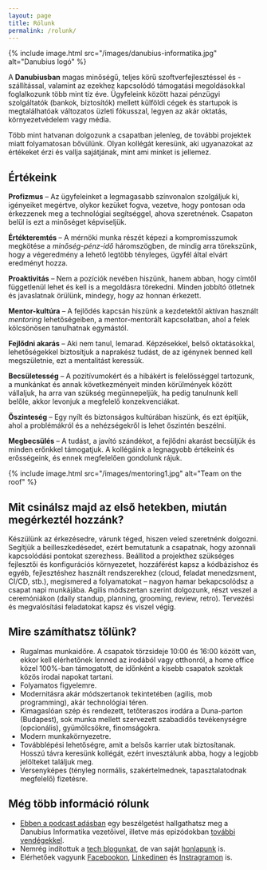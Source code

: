 ```yaml
---
layout: page
title: Rólunk
permalink: /rolunk/
---
```


{% include image.html src="/images/danubius-informatika.jpg" alt="Danubius logó" %}

A **Danubiusban** magas minőségű, teljes körű szoftverfejlesztéssel és -szállítással, valamint az ezekhez kapcsolódó támogatási megoldásokkal foglalkozunk több mint tíz éve. Ügyfeleink között hazai pénzügyi szolgáltatók (bankok, biztosítók) mellett külföldi cégek és startupok is megtalálhatóak változatos üzleti fókusszal, legyen az akár oktatás, környezetvédelem vagy média.

Több mint hatvanan dolgozunk a csapatban jelenleg, de további projektek miatt folyamatosan bővülünk. Olyan kollégát keresünk, aki ugyanazokat az értékeket érzi és vallja sajátjának, mint ami minket is jellemez.

## Értékeink

**Profizmus** – Az ügyfeleinket a legmagasabb színvonalon szolgáljuk ki, igényeiket megértve, olykor kezüket fogva, vezetve, hogy pontosan oda érkezzenek meg a technológiai segítséggel, ahova szeretnének. Csapaton belül is ezt a minőséget képviseljük.

**Értékteremtés** – A mérnöki munka részét képezi a kompromisszumok megkötése a *minőség-pénz-idő* háromszögben, de mindig arra törekszünk, hogy a végeredmény a lehető legtöbb tényleges, ügyfél által elvárt eredményt hozza.

**Proaktivitás** – Nem a pozíciók nevében hiszünk, hanem abban, hogy címtől függetlenül lehet és kell is a megoldásra törekedni. Minden jobbító ötletnek és javaslatnak örülünk, mindegy, hogy az honnan érkezett.

**Mentor-kultúra** – A fejlődés kapcsán hiszünk a kezdetektől aktívan használt *mentoring* lehetőségeiben, a mentor-mentorált kapcsolatban, ahol a felek kölcsönösen tanulhatnak egymástól.

**Fejlődni akarás** – Aki nem tanul, lemarad. Képzésekkel, belső oktatásokkal, lehetőségekkel biztosítjuk a naprakész tudást, de az igénynek benned kell megszületnie, ezt a mentalitást keressük.

**Becsületesség** – A pozitívumokért és a hibákért is felelősséggel tartozunk, a munkánkat és annak következményeit minden körülmények között vállaljuk, ha arra van szükség megünnepeljük, ha pedig tanulnunk kell belőle, akkor levonjuk a megfelelő konzekvenciákat.

**Őszinteség** – Egy nyílt és biztonságos kultúrában hiszünk, és ezt építjük, ahol a problémákról és a nehézségekről is lehet őszintén beszélni.

**Megbecsülés** – A tudást, a javító szándékot, a fejlődni akarást becsüljük és minden erőnkkel támogatjuk. A kollégáink a legnagyobb értékeink és erősségeink, és ennek megfelelően gondolunk rájuk.

{% include image.html src="/images/mentoring1.jpg" alt="Team on the roof" %}

## Mit csinálsz majd az első hetekben, miután megérkeztél hozzánk?

Készülünk az érkezésedre, várunk téged, hiszen veled szeretnénk dolgozni. Segítjük a beilleszkedésedet, ezért bemutatunk a csapatnak, hogy azonnali kapcsolódási pontokat szerezhess. Beállítod a projekthez szükséges fejlesztői és konfigurációs környezetet, hozzáférést kapsz a kódbázishoz és egyéb, fejlesztéshez használt rendszerekhez (cloud, feladat menedzsment, CI/CD, stb.), megismered a folyamatokat – nagyon hamar bekapcsolódsz a csapat napi munkájába. Agilis módszertan szerint dolgozunk, részt veszel a ceremóniákon (daily standup, planning, grooming, review, retro). Tervezési és megvalósítási feladatokat kapsz és viszel végig.

## Mire számíthatsz tőlünk?

- Rugalmas munkaidőre. A csapatok törzsideje 10:00 és 16:00 között van, ekkor kell elérhetőnek lenned az irodából vagy otthonról, a home office közel 100%-ban támogatott, de időnként a kisebb csapatok szoktak közös irodai napokat tartani.
- Folyamatos figyelemre.
- Modernitásra akár módszertanok tekintetében (agilis, mob programming), akár technológiai téren.
- Kimagaslóan szép és rendezett, tetőteraszos irodára a Duna-parton (Budapest), sok munka mellett szervezett szabadidős tevékenységre (opcionális), gyümölcsökre, finomságokra.
- Modern munkakörnyezetre.
- Továbblépési lehetőségre, amit a belsős karrier utak biztosítanak. Hosszú távra keresünk kollégát, ezért invesztálunk abba, hogy a legjobb jelölteket találjuk meg.
- Versenyképes (tényleg normális, szakértelmednek, tapasztalatodnak megfelelő) fizetésre.

## Még több információ rólunk

- [Ebben a podcast adásban](https://techergok.danubius.io/hello-danubius/) egy beszélgetést hallgathatsz meg a Danubius Informatika vezetőivel, illetve más epizódokban [további vendégekkel](https://techergok.danubius.io/).
- Nemrég indítottuk a [tech blogunkat](https://danubius.io/), de van saját [honlapunk](https://danubiusinfo.hu/) is.
- Elérhetőek vagyunk [Facebookon](https://www.facebook.com/danubiusinfo), [Linkedinen](https://linkedin.com/company/danubius-informatika) és [Instragramon](https://www.instagram.com/danubiusinfo/) is.
